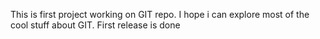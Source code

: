 This is first project working on GIT repo.
I hope i can explore most of the cool stuff about GIT.
First release is done


